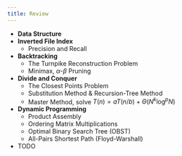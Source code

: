 ```yaml
---
title: Review
---
```


 - **Data Structure**
 - **Inverted File Index**
   - Precision and Recall
 - **Backtracking**
   - The Turnpike Reconstruction Problem
   - Minimax, $\alpha$-$\beta$ Pruning
 - **Divide and Conquer**
   - The Closest Points Problem
   - Substitution Method & Recursion-Tree Method
   - Master Method, solve $T(n) = aT(n/b) + \Theta(N^k\log^p N)$
 - **Dynamic Programming**
   - Product Assembly
   - Ordering Matrix Multiplications
   - Optimal Binary Search Tree (OBST)
   - All-Pairs Shortest Path (Floyd-Warshall)
 - TODO
